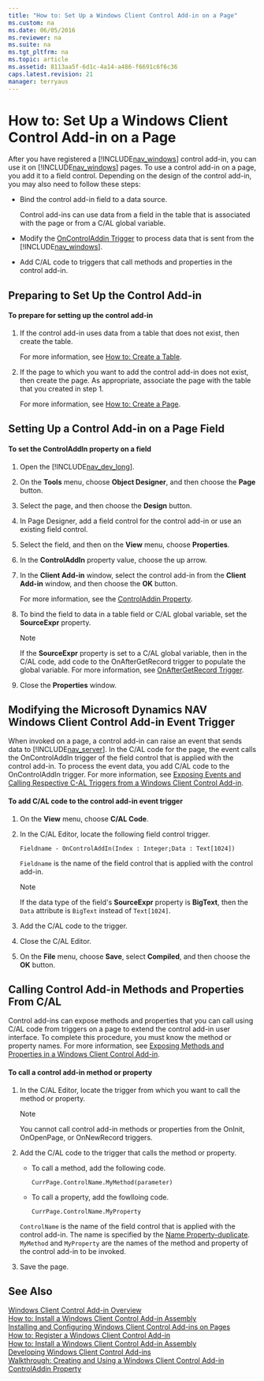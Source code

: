 ```yaml
---
title: "How to: Set Up a Windows Client Control Add-in on a Page"
ms.custom: na
ms.date: 06/05/2016
ms.reviewer: na
ms.suite: na
ms.tgt_pltfrm: na
ms.topic: article
ms.assetid: 8113aa5f-6d1c-4a14-a486-f6691c6f6c36
caps.latest.revision: 21
manager: terryaus
---
```

# How to: Set Up a Windows Client Control Add-in on a Page
After you have registered a [!INCLUDE[nav_windows](../dynamics-nav/includes/nav_windows_md.md)] control add\-in, you can use it on [!INCLUDE[nav_windows](../dynamics-nav/includes/nav_windows_md.md)] pages. To use a control add\-in on a page, you add it to a field control. Depending on the design of the control add\-in, you may also need to follow these steps:  
  
-   Bind the control add\-in field to a data source.  
  
     Control add\-ins can use data from a field in the table that is associated with the page or from a C\/AL global variable.  
  
-   Modify the [OnControlAddin Trigger](../dynamics-nav/OnControlAddin-Trigger.md) to process data that is sent from the [!INCLUDE[nav_windows](../dynamics-nav/includes/nav_windows_md.md)].  
  
-   Add C\/AL code to triggers that call methods and properties in the control add\-in.  
  
## Preparing to Set Up the Control Add\-in  
  
#### To prepare for setting up the control add\-in  
  
1.  If the control add\-in uses data from a table that does not exist, then create the table.  
  
     For more information, see [How to: Create a Table](../Topic/How%20to:%20Create%20a%20Table.md).  
  
2.  If the page to which you want to add the control add\-in does not exist, then create the page. As appropriate, associate the page with the table that you created in step 1.  
  
     For more information, see [How to: Create a Page](../Topic/How%20to:%20Create%20a%20Page.md).  
  
## Setting Up a Control Add\-in on a Page Field  
  
#### To set the ControlAddIn property on a field  
  
1.  Open the [!INCLUDE[nav_dev_long](../dynamics-nav/includes/nav_dev_long_md.md)].  
  
2.  On the **Tools** menu, choose **Object Designer**, and then choose the **Page** button.  
  
3.  Select the page, and then choose the **Design** button.  
  
4.  In Page Designer, add a field control for the control add\-in or use an existing field control.  
  
5.  Select the field, and then on the **View** menu, choose **Properties**.  
  
6.  In the **ControlAddIn** property value, choose the up arrow.  
  
7.  In the **Client Add\-in** window, select the control add\-in from the **Client Add\-in** window, and then choose the **OK** button.  
  
     For more information, see the [ControlAddin Property](../dynamics-nav/ControlAddin-Property.md).  
  
8.  To bind the field to data in a table field or C\/AL global variable, set the **SourceExpr** property.  
  
    > [!NOTE]  
    >  If the **SourceExpr** property is set to a C\/AL global variable, then in the C\/AL code, add code to the OnAfterGetRecord trigger to populate the global variable. For more information, see [OnAfterGetRecord Trigger](../dynamics-nav/OnAfterGetRecord-Trigger.md).  
  
9. Close the **Properties** window.  
  
##  <a name="EventTrigger"></a> Modifying the Microsoft Dynamics NAV Windows Client Control Add\-in Event Trigger  
 When invoked on a page, a control add\-in can raise an event that sends data to [!INCLUDE[nav_server](../dynamics-nav/includes/nav_server_md.md)]. In the C\/AL code for the page, the event calls the OnControlAddIn trigger of the field control that is applied with the control add\-in. To process the event data, you add C\/AL code to the OnControlAddIn trigger. For more information, see [Exposing Events and Calling Respective C\-AL Triggers from a Windows Client Control Add\-in](../dynamics-nav/Exposing-Events-and-Calling-Respective-C-AL-Triggers-from-a-Windows-Client-Control-Add-in.md).  
  
#### To add C\/AL code to the control add\-in event trigger  
  
1.  On the **View** menu, choose **C\/AL Code**.  
  
2.  In the C\/AL Editor, locate the following field control trigger.  
  
    ```  
    Fieldname - OnControlAddIn(Index : Integer;Data : Text[1024])  
    ```  
  
     `Fieldname` is the name of the field control that is applied with the control add\-in.  
  
    > [!NOTE]  
    >  If the data type of the field's **SourceExpr** property is **BigText**, then the `Data` attribute is `BigText` instead of `Text[1024]`.  
  
3.  Add the C\/AL code to the trigger.  
  
4.  Close the C\/AL Editor.  
  
5.  On the **File** menu, choose **Save**, select **Compiled**, and then choose the **OK** button.  
  
## Calling Control Add\-in Methods and Properties From C\/AL  
 Control add\-ins can expose methods and properties that you can call using C\/AL code from triggers on a page to extend the control add\-in user interface. To complete this procedure, you must know the method or property names. For more information, see [Exposing Methods and Properties in a Windows Client Control Add\-in](../dynamics-nav/Exposing-Methods-and-Properties-in-a-Windows-Client-Control-Add-in.md).  
  
#### To call a control add\-in method or property  
  
1.  In the C\/AL Editor, locate the trigger from which you want to call the method or property.  
  
    > [!NOTE]  
    >  You cannot call control add\-in methods or properties from the OnInit, OnOpenPage, or OnNewRecord triggers.  
  
2.  Add the C\/AL code to the trigger that calls the method or property.  
  
    -   To call a method, add the following code.  
  
        ```  
        CurrPage.ControlName.MyMethod(parameter)  
        ```  
  
    -   To call a property, add the fowlloing code.  
  
        ```  
        CurrPage.ControlName.MyProperty  
        ```  
  
     `ControlName` is the name of the field control that is applied with the control add\-in. The name is specified by the [Name Property\-duplicate](../dynamics-nav/Name-Property-duplicate.md). `MyMethod` and `MyProperty` are the names of the method and property of the control add\-in to be invoked.  
  
3.  Save the page.  
  
## See Also  
 [Windows Client Control Add\-in Overview](../dynamics-nav/Windows-Client-Control-Add-in-Overview.md)   
 [How to: Install a Windows Client Control Add\-in Assembly](../Topic/How%20to:%20Install%20a%20Windows%20Client%20Control%20Add-in%20Assembly.md)   
 [Installing and Configuring Windows Client Control Add\-ins on Pages](../dynamics-nav/Installing-and-Configuring-Windows-Client-Control-Add-ins-on-Pages.md)   
 [How to: Register a Windows Client Control Add\-in](../Topic/How%20to:%20Register%20a%20Windows%20Client%20Control%20Add-in.md)   
 [How to: Install a Windows Client Control Add\-in Assembly](../Topic/How%20to:%20Install%20a%20Windows%20Client%20Control%20Add-in%20Assembly.md)   
 [Developing Windows Client Control Add\-ins](../dynamics-nav/Developing-Windows-Client-Control-Add-ins.md)   
 [Walkthrough: Creating and Using a Windows Client Control Add\-in](../Topic/Walkthrough:%20Creating%20and%20Using%20a%20Windows%20Client%20Control%20Add-in.md)   
 [ControlAddin Property](../dynamics-nav/ControlAddin-Property.md)